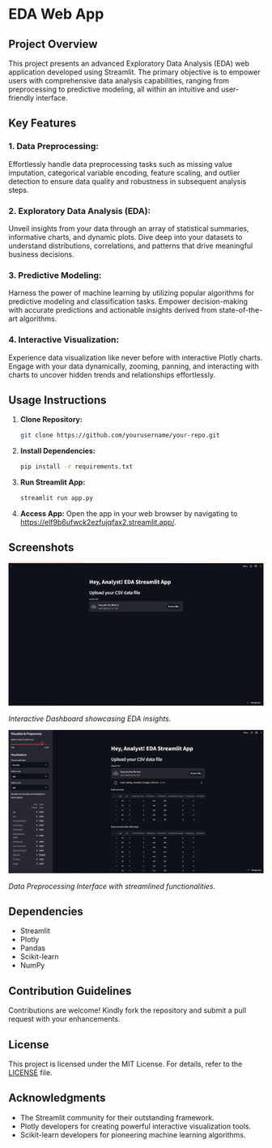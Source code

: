 # EDA Web App

## Project Overview

This project presents an advanced Exploratory Data Analysis (EDA) web application developed using Streamlit. The primary objective is to empower users with comprehensive data analysis capabilities, ranging from preprocessing to predictive modeling, all within an intuitive and user-friendly interface.

## Key Features

### 1. Data Preprocessing:
Effortlessly handle data preprocessing tasks such as missing value imputation, categorical variable encoding, feature scaling, and outlier detection to ensure data quality and robustness in subsequent analysis steps.

### 2. Exploratory Data Analysis (EDA):
Unveil insights from your data through an array of statistical summaries, informative charts, and dynamic plots. Dive deep into your datasets to understand distributions, correlations, and patterns that drive meaningful business decisions.

### 3. Predictive Modeling:
Harness the power of machine learning by utilizing popular algorithms for predictive modeling and classification tasks. Empower decision-making with accurate predictions and actionable insights derived from state-of-the-art algorithms.

### 4. Interactive Visualization:
Experience data visualization like never before with interactive Plotly charts. Engage with your data dynamically, zooming, panning, and interacting with charts to uncover hidden trends and relationships effortlessly.

## Usage Instructions

1. **Clone Repository:**
   ```bash
   git clone https://github.com/yourusername/your-repo.git
   ```

2. **Install Dependencies:**
   ```bash
   pip install -r requirements.txt
   ```

3. **Run Streamlit App:**
   ```bash
   streamlit run app.py
   ```

4. **Access App:**
   Open the app in your web browser by navigating to https://elf9b6ufwck2ezfujqfax2.streamlit.app/.

## Screenshots

![Screenshot 1](screenshots/1.png)

*Interactive Dashboard showcasing EDA insights.*

![Screenshot 2](screenshots/2.png)

*Data Preprocessing Interface with streamlined functionalities.*



## Dependencies

- Streamlit
- Plotly
- Pandas
- Scikit-learn
- NumPy

## Contribution Guidelines

Contributions are welcome! Kindly fork the repository and submit a pull request with your enhancements.

## License

This project is licensed under the MIT License. For details, refer to the [LICENSE](LICENSE) file.

## Acknowledgments

- The Streamlit community for their outstanding framework.
- Plotly developers for creating powerful interactive visualization tools.
- Scikit-learn developers for pioneering machine learning algorithms.
